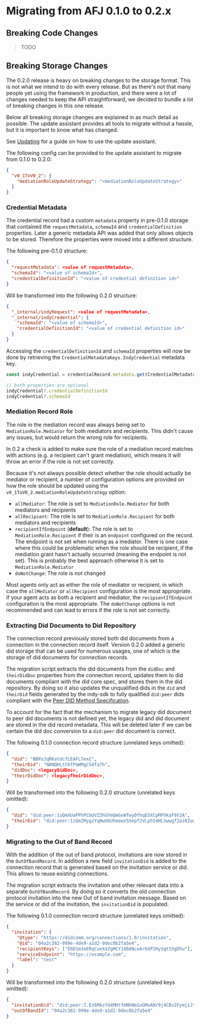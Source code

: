 # Migrating from AFJ 0.1.0 to 0.2.x

## Breaking Code Changes

> TODO

## Breaking Storage Changes

The 0.2.0 release is heavy on breaking changes to the storage format. This is not what we intend to do with every release. But as there's not that many people yet using the framework in production, and there were a lot of changes needed to keep the API straightforward, we decided to bundle a lot of breaking changes in this one release.

Below all breaking storage changes are explained in as much detail as possible. The update assistant provides all tools to migrate without a hassle, but it is important to know what has changed.

See [Updating](./updating.md) for a guide on how to use the update assistant.

The following config can be provided to the update assistant to migrate from 0.1.0 to 0.2.0:

```json
{
  "v0_1ToV0_2": {
    "mediationRoleUpdateStrategy": "<mediationRoleUpdateStrategy>"
  }
}
```

### Credential Metadata

The credential record had a custom `metadata` property in pre-0.1.0 storage that contained the `requestMetadata`, `schemaId` and `credentialDefinition` properties. Later a generic metadata API was added that only allows objects to be stored. Therefore the properties were moved into a different structure.

The following pre-0.1.0 structure:

```json
{
  "requestMetadata": <value of requestMetadata>,
  "schemaId": "<value of schemaId>",
  "credentialDefinitionId": "<value of credential definition id>"
}
```

Will be transformed into the following 0.2.0 structure:

```json
{
  "_internal/indyRequest": <value of requestMetadata>,
  "_internal/indyCredential": {
    "schemaId": "<value of schemaId>",
    "credentialDefinitionId": "<value of credential definition id>"
  }
}
```

Accessing the `credentialDefinitionId` and `schemaId` properties will now be done by retrieving the `CredentialMetadataKeys.IndyCredential` metadata key.

```ts
const indyCredential = credentialRecord.metadata.get(CredentialMetadataKeys.IndyCredential)

// both properties are optional
indyCredential?.credentialDefinitionId
indyCredential?.schemaId
```

### Mediation Record Role

The role in the mediation record was always being set to `MediationRole.Mediator` for both mediators and recipients. This didn't cause any issues, but would return the wrong role for recipients.

In 0.2 a check is added to make sure the role of a mediation record matches with actions (e.g. a recipient can't grant mediation), which means it will throw an error if the role is not set correctly.

Because it's not always possible detect whether the role should actually be mediator or recipient, a number of configuration options are provided on how the role should be updated using the `v0_1ToV0_2.mediationRoleUpdateStrategy` option:

- `allMediator`: The role is set to `MediationRole.Mediator` for both mediators and recipients
- `allRecipient`: The role is set to `MediationRole.Recipient` for both mediators and recipients
- `recipientIfEndpoint` (**default**): The role is set to `MediationRole.Recipient` if their is an `endpoint` configured on the record. The endpoint is not set when running as a mediator. There is one case where this could be problematic when the role should be recipient, if the mediation grant hasn't actually occurred (meaning the endpoint is not set). This is probably the best approach
  otherwise it is set to `MediationRole.Mediator`
- `doNotChange`: The role is not changed

Most agents only act as either the role of mediator or recipient, in which case the `allMediator` or `allRecipient` configuration is the most appropriate. If your agent acts as both a recipient and mediator, the `recipientIfEndpoint` configuration is the most appropriate. The `doNotChange` options is not recommended and can lead to errors if the role is not set correctly.

### Extracting Did Documents to Did Repository

The connection record previously stored both did documents from a connection in the connection record itself. Version 0.2.0 added a generic did storage that can be used for numerous usages, one of which is the storage of did documents for connection records.

The migration script extracts the did documents from the `didDoc` and `theirDidDoc` properties from the connection record, updates them to did documents compliant with the did core spec, and stores them in the did repository. By doing so it also updates the unqualified dids in the `did` and `theirDid` fields generated by the indy-sdk to fully qualified `did:peer` dids compliant with the [Peer DID Method Specification](https://identity.foundation/peer-did-method-spec/).

To account for the fact that the mechanism to migrate legacy did document to peer did documents is not defined yet, the legacy did and did document are stored in the did record metadata. This will be deleted later if we can be certain the did doc conversion to a `did:peer` did document is correct.

The following 0.1.0 connection record structure (unrelated keys omitted):

```json
{
  "did": "BBPoJqRKatdcfLEAFL7exC",
  "theirDid": "N8NQHLtCKfPmWMgCSdfa7h",
  "didDoc": <legacyDidDoc>,
  "theirDidDoc": <legacyTheirDidDoc>,
}
```

Will be transformed into the following 0.2.0 structure (unrelated keys omitted):

```json
{
  "did": "did:peer:1zQmXUaPPhPCbUVZ3hGYmQmGxWTwyDfhqESXCpMFhKaF9Y2A",
  "theirDid": "did:peer:1zQmZMygzYqNwU6Uhmewx5Xepf2VLp5S4HLSwwgf2aiKZuwa"
}
```

### Migrating to the Out of Band Record

With the addition of the out of band protocol, invitations are now stored in the `OutOfBandRecord`. In addition a new field `invitationDid` is added to the connection record that is generated based on the invitation service or did. This allows to reuse existing connections.

The migration script extracts the invitation and other relevant data into a separate `OutOfBandRecord`. By doing so it converts the old connection protocol invitation into the new Out of band invitation message. Based on the service or did of the invitation, the `invitationDid` is populated.

The following 0.1.0 connection record structure (unrelated keys omitted):

```json
{
  "invitation": {
    "@type": "https://didcomm.org/connections/1.0/invitation",
    "@id": "04a2c382-999e-4de9-a1d2-9dec0b2fa5e4",
    "recipientKeys": ["E6D1m3eERqCueX4ZgMCY14B4NceAr6XP2HyVqt55gDhu"],
    "serviceEndpoint": "https://example.com",
    "label": "test"
  }
}
```

Will be transformed into the following 0.2.0 structure (unrelated keys omitted):

```json
{
  "invitationDid": "did:peer:2.Ez6MksYU4MHtfmNhNm1uGMvANr9j4CBv2FymjiJtRgA36bSVH.SeyJzIjoiaHR0cHM6Ly9leGFtcGxlLmNvbSJ9",
  "outOfBandId": "04a2c382-999e-4de9-a1d2-9dec0b2fa5e4"
}
```
